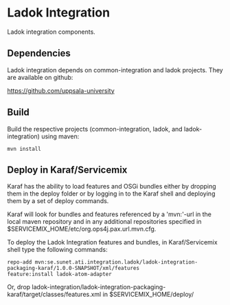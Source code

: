 # Ladok Integration
Ladok integration components.


## Dependencies
Ladok integration depends on common-integration and ladok projects. They are available on github:

https://github.com/uppsala-university


## Build
Build the respective projects (common-integration, ladok, and ladok-integration) using maven:

    mvn install


## Deploy in Karaf/Servicemix
Karaf has the ability to load features and OSGi bundles either by dropping them in the deploy folder or by
logging in to the Karaf shell and deploying them by a set of deploy commands.

Karaf will look for bundles and features referenced by a 'mvn:'-url in the local maven repository and in any
additional repositories specified in $SERVICEMIX_HOME/etc/org.ops4j.pax.url.mvn.cfg.

To deploy the Ladok Integration features and bundles, in Karaf/Servicemix shell type the following commands:

    repo-add mvn:se.sunet.ati.integration.ladok/ladok-integration-packaging-karaf/1.0.0-SNAPSHOT/xml/features
    feature:install ladok-atom-adapter

Or, drop ladok-integration/ladok-integration-packaging-karaf/target/classes/features.xml in $SERVICEMIX_HOME/deploy/